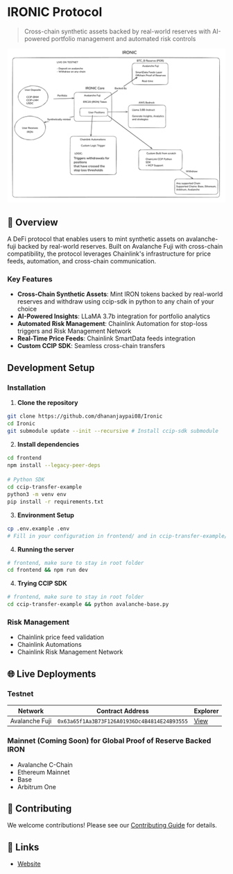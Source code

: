 # IRONIC Protocol

> Cross-chain synthetic assets backed by real-world reserves with AI-powered portfolio management and automated risk controls

![IRONIC Architecture](./images/flow.png) 

## 🌟 Overview

A DeFi protocol that enables users to mint  synthetic assets on avalanche-fuji backed by real-world reserves. Built on Avalanche Fuji with cross-chain compatibility, the protocol leverages Chainlink's infrastructure for price feeds, automation, and cross-chain communication.

### Key Features

- **Cross-Chain Synthetic Assets**: Mint IRON tokens backed by real-world reserves and withdraw using ccip-sdk in python to any chain of your choice
- **AI-Powered Insights**: LLaMA 3.7b integration for portfolio analytics
- **Automated Risk Management**: Chainlink Automation for stop-loss triggers and Risk Management Network
- **Real-Time Price Feeds**: Chainlink SmartData feeds integration
- **Custom CCIP SDK**: Seamless cross-chain transfers

## Development Setup

### Installation

1. **Clone the repository**
```bash
git clone https://github.com/dhananjaypai08/Ironic
cd Ironic
git submodule update --init --recursive # Install ccip-sdk submodule
```

2. **Install dependencies**
```bash
cd frontend
npm install --legacy-peer-deps

# Python SDK
cd ccip-transfer-example
python3 -m venv env
pip install -r requirements.txt
```

3. **Environment Setup**
```bash
cp .env.example .env
# Fill in your configuration in frontend/ and in ccip-transfer-example/
```

4. **Running the server**
```bash
# frontend, make sure to stay in root folder
cd frontend && npm run dev
```

4. **Trying CCIP SDK**
```bash
# frontend, make sure to stay in root folder
cd ccip-transfer-example && python avalanche-base.py
```

### Risk Management

- Chainlink price feed validation
- Chainlink Automations
- Chainlink Risk Management Network

## 🌐 Live Deployments

### Testnet

| Network | Contract Address | Explorer |
|---------|------------------|----------|
| Avalanche Fuji | `0x63a65f1Aa3B73F126A01936Dc4B4814E24B93555` | [View](https://testnet.snowtrace.io/address/0x63a65f1Aa3B73F126A01936Dc4B4814E24B93555)

### Mainnet (Coming Soon) for Global Proof of Reserve Backed IRON

- Avalanche C-Chain
- Ethereum Mainnet
- Base
- Arbitrum One

## 🤝 Contributing

We welcome contributions! Please see our [Contributing Guide](CONTRIBUTING.md) for details.

## 🔗 Links

- [Website](https://ironic-c2rc.vercel.app/)
